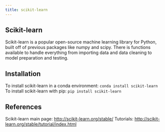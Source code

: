 ```yaml
---
title: scikit-learn
---
```

## Scikit-learn

Scikit-learn is a popular open-source machine learning library for Python, built off of previous packages like numpy and scipy. There is functions available to handle everything from importing data and data cleaning to model preparation and testing. 

## Installation
To install scikit-learn in a conda environment: `conda install scikit-learn` <br>
To install scikit-learn with pip: `pip install scikit-learn`

## References

Scikit-learn main page: http://scikit-learn.org/stable/
Tutorials: http://scikit-learn.org/stable/tutorial/index.html
